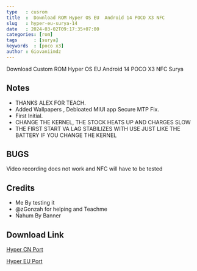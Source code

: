 ```yaml
---
type   : cusrom
title  :  Download ROM Hyper OS EU  Android 14 POCO X3 NFC
slug   : hyper-eu-surya-14
date   : 2024-03-02T09:17:35+07:00
categories: [rom]
tags      : [surya]
keywords  : [poco x3]
author : Giovaniimdz
---
```


Download Custom ROM Hyper OS EU  Android 14 POCO X3 NFC Surya


## Notes
- THANKS ALEX FOR TEACH. 
- Added Wallpapers , Debloated MIUI app Secure MTP Fix. 
- First Initial.
- CHANGE THE KERNEL, THE STOCK HEATS UP AND CHARGES SLOW
- THE FIRST START VA LAG STABILIZES WITH USE JUST LIKE THE BATTERY IF YOU CHANGE THE KERNEL

## BUGS
Video recording does not work and NFC will have to be tested

## Credits
- Me By testing it
- @zGonzah for helping and Teachme
- Nahum By Banner

## Download Link
[Hyper CN Port](https://devuploads.com/97u85uyeiqel)

[Hyper EU Port](https://t.me/wahyu6070files/83)
